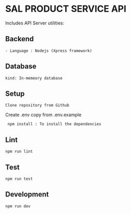 # SAL PRODUCT SERVICE API

Includes API Server utilities:



## Backend

    
    - Language : Nodejs (Xpress framework)

## Database

    kind: In-memeory database


## Setup

```
Clone repository from Github
```
Create .env  copy from .env.example
```
 npm install : To install the dependencies
```

## Lint

```
npm run lint
```


## Test

```
npm run test
```

## Development

```
npm run dev
```

